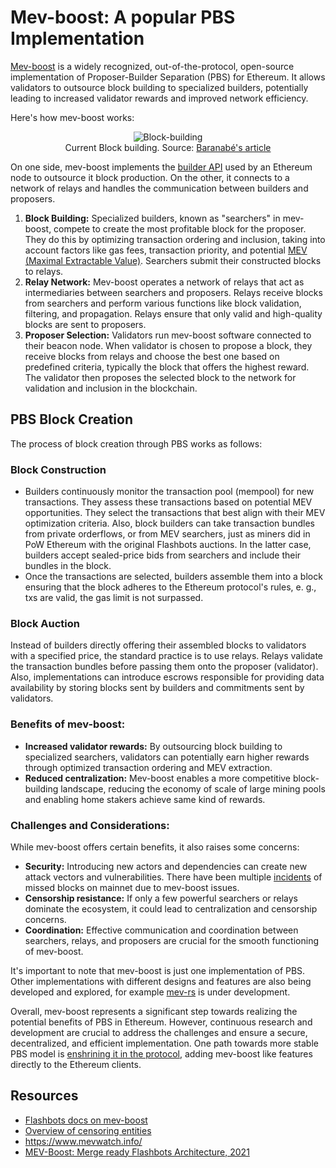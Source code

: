 # Mev-boost: A popular PBS Implementation

[Mev-boost](https://github.com/flashbots/mev-boost) is a widely recognized, out-of-the-protocol, open-source implementation of Proposer-Builder Separation (PBS) for Ethereum. It allows validators to outsource block building to specialized builders, potentially leading to increased validator rewards and improved network efficiency.

Here's how mev-boost works:

<figure style="text-align: center;">
  <img src="images/pbs/block-building.png" alt="Block-building">
  <figcaption style="text-align: center;">Current Block building. Source: <a href="https://barnabe.substack.com/p/pbs">Baranabé's article</a></figcaption>
</figure>

On one side, mev-boost implements the [builder API](https://github.com/ethereum/builder-specs) used by an Ethereum node to outsource it block production. On the other, it connects to a network of relays and handles the communication between builders and proposers.

1. **Block Building:**
   Specialized builders, known as "searchers" in mev-boost, compete to create the most profitable block for the proposer. They do this by optimizing transaction ordering and inclusion, taking into account factors like gas fees, transaction priority, and potential [MEV (Maximal Extractable Value)](/wiki/research/PBS/mev.md).
   Searchers submit their constructed blocks to relays.
2. **Relay Network:**
   Mev-boost operates a network of relays that act as intermediaries between searchers and proposers.
   Relays receive blocks from searchers and perform various functions like block validation, filtering, and propagation.
   Relays ensure that only valid and high-quality blocks are sent to proposers.
3. **Proposer Selection:**
   Validators run mev-boost software connected to their beacon node. When validator is chosen to propose a block, they receive blocks from relays and choose the best one based on predefined criteria, typically the block that offers the highest reward.
   The validator then proposes the selected block to the network for validation and inclusion in the blockchain.

## PBS Block Creation

The process of block creation through PBS works as follows:

### Block Construction

- Builders continuously monitor the transaction pool (mempool) for new transactions. They assess these transactions based on potential MEV opportunities. They select the transactions that best align with their MEV optimization criteria. Also, block builders can take transaction bundles from private orderflows, or from MEV searchers, just as miners did in PoW Ethereum with the original Flashbots auctions. In the latter case, builders accept sealed-price bids from searchers and include their bundles in the block.
- Once the transactions are selected, builders assemble them into a block ensuring that the block adheres to the Ethereum protocol's rules, e. g., txs are valid, the gas limit is not surpassed.

### Block Auction

Instead of builders directly offering their assembled blocks to validators with a specified price, the standard practice is to use relays. Relays validate the transaction bundles before passing them onto the proposer (validator). Also, implementations can introduce escrows responsible for providing data availability by storing blocks sent by builders and commitments sent by validators. 

### Benefits of mev-boost:

- **Increased validator rewards:** By outsourcing block building to specialized searchers, validators can potentially earn higher rewards through optimized transaction ordering and MEV extraction.
- **Reduced centralization:** Mev-boost enables a more competitive block-building landscape, reducing the economy of scale of large mining pools and enabling home stakers achieve same kind of rewards.

### Challenges and Considerations:

While mev-boost offers certain benefits, it also raises some concerns:

- **Security:** Introducing new actors and dependencies can create new attack vectors and vulnerabilities. There have been multiple [incidents](https://collective.flashbots.net/t/post-mortem-april-3rd-2023-mev-boost-relay-incident-and-related-timing-issue/1540) of missed blocks on mainnet due to mev-boost issues. 
- **Censorship resistance:** If only a few powerful searchers or relays dominate the ecosystem, it could lead to centralization and censorship concerns.
- **Coordination:** Effective communication and coordination between searchers, relays, and proposers are crucial for the smooth functioning of mev-boost.

It's important to note that mev-boost is just one implementation of PBS. Other implementations with different designs and features are also being developed and explored, for example [mev-rs](https://github.com/ralexstokes/mev-rs) is under development.

Overall, mev-boost represents a significant step towards realizing the potential benefits of PBS in Ethereum. However, continuous research and development are crucial to address the challenges and ensure a secure, decentralized, and efficient implementation. One path towards more stable PBS model is [enshrining it in the protocol](/wiki/research/PBS/ePBS.md), adding mev-boost like features directly to the Ethereum clients.  

## Resources

- [Flashbots docs on mev-boost](https://boost.flashbots.net/)
- [Overview of censoring entities](https://censorship.pics/) 
- https://www.mevwatch.info/
- [MEV-Boost: Merge ready Flashbots Architecture, 2021](https://ethresear.ch/t/mev-boost-merge-ready-flashbots-architecture/11177)